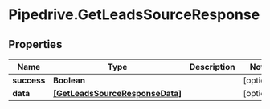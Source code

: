# Pipedrive.GetLeadsSourceResponse

## Properties

Name | Type | Description | Notes
------------ | ------------- | ------------- | -------------
**success** | **Boolean** |  | [optional] 
**data** | [**[GetLeadsSourceResponseData]**](GetLeadsSourceResponseData.md) |  | [optional] 


